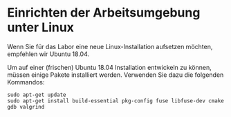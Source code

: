 # Einrichten der Arbeitsumgebung unter Linux

Wenn Sie für das Labor eine neue Linux-Installation aufsetzen möchten, empfehlen wir Ubuntu 18.04.

Um auf einer (frischen) Ubuntu 18.04 Installation entwickeln zu können, müssen einige Pakete installiert werden. Verwenden Sie dazu die folgenden Kommandos:

	sudo apt-get update ﻿
	sudo apt-get install build-essential pkg-config fuse libfuse-dev cmake gdb valgrind

